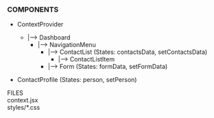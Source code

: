 ### COMPONENTS

* ContextProvider
  * |--> Dashboard
    * |--> NavigationMenu
        * |--> ContactList (States: contactsData, setContactsData)
            * |--> ContactListItem
        * |--> Form (States: formData, setFormData)

* ContactProfile (States: person, setPerson)

FILES\
context.jsx\
styles/*.css
